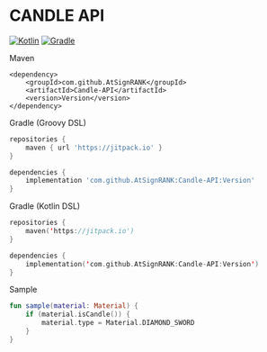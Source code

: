 # CANDLE API

[![Kotlin](https://img.shields.io/badge/kotlin-1.5.21-585DEF.svg?logo=kotlin)](http://kotlinlang.org)
[![Gradle](https://img.shields.io/badge/gradle-7.0-02303A.svg?logo=gradle)](https://gradle.org)

Maven
```maven
<dependency>
    <groupId>com.github.AtSignRANK</groupId>
    <artifactId>Candle-API</artifactId>
    <version>Version</version>
</dependency>
```

Gradle (Groovy DSL)
```gradle
repositories {
    maven { url 'https://jitpack.io' }
}

dependencies {
    implementation 'com.github.AtSignRANK:Candle-API:Version'
}
```

Gradle (Kotlin DSL)
```kts
repositories {
    maven('https://jitpack.io')
}

dependencies {
    implementation('com.github.AtSignRANK:Candle-API:Version')
}
```

Sample
```kotlin
fun sample(material: Material) {
    if (material.isCandle()) {
        material.type = Material.DIAMOND_SWORD
    }
}
```